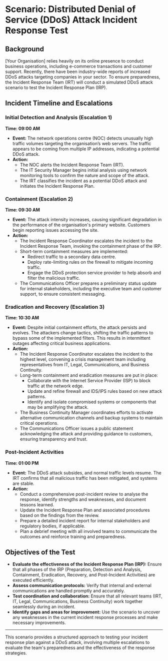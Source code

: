 # Scenario: Distributed Denial of Service (DDoS) Attack Incident Response Test

## Background
[Your Organisation] relies heavily on its online presence to conduct business operations, including e-commerce transactions and customer support. Recently, there have been industry-wide reports of increased DDoS attacks targeting companies in your sector. To ensure preparedness, the Incident Response Team (IRT) will conduct a simulated DDoS attack scenario to test the Incident Response Plan (IRP).

## Incident Timeline and Escalations

### Initial Detection and Analysis (Escalation 1)
**Time: 09:00 AM**

- **Event:** The network operations centre (NOC) detects unusually high traffic volumes targeting the organisation’s web servers. The traffic appears to be coming from multiple IP addresses, indicating a potential DDoS attack.
- **Action:**
  - The NOC alerts the Incident Response Team (IRT).
  - The IT Security Manager begins initial analysis using network monitoring tools to confirm the nature and scope of the attack.
  - The IRT classifies the incident as a potential DDoS attack and initiates the Incident Response Plan.

### Containment (Escalation 2)
**Time: 09:30 AM**

- **Event:** The attack intensity increases, causing significant degradation in the performance of the organisation's primary website. Customers begin reporting issues accessing the site.
- **Action:**
  - The Incident Response Coordinator escalates the incident to the Incident Response Team, invoking the containment phase of the IRP.
  - Short-term containment measures are implemented:
    - Redirect traffic to a secondary data centre.
    - Deploy rate-limiting rules on the firewall to mitigate incoming traffic.
    - Engage the DDoS protection service provider to help absorb and filter the malicious traffic.
  - The Communications Officer prepares a preliminary status update for internal stakeholders, including the executive team and customer support, to ensure consistent messaging.

### Eradication and Recovery (Escalation 3)
**Time: 10:30 AM**

- **Event:** Despite initial containment efforts, the attack persists and evolves. The attackers change tactics, shifting the traffic patterns to bypass some of the implemented filters. This results in intermittent outages affecting critical business applications.
- **Action:**
  - The Incident Response Coordinator escalates the incident to the highest level, convening a crisis management team including representatives from IT, Legal, Communications, and Business Continuity.
  - Long-term containment and eradication measures are put in place:
    - Collaborate with the Internet Service Provider (ISP) to block traffic at the network edge.
    - Update and refine firewall and IDS/IPS rules based on new attack patterns.
    - Identify and isolate compromised systems or components that may be amplifying the attack.
  - The Business Continuity Manager coordinates efforts to activate alternative communication channels and backup systems to maintain critical operations.
  - The Communications Officer issues a public statement acknowledging the attack and providing guidance to customers, ensuring transparency and trust.

### Post-Incident Activities
**Time: 01:00 PM**

- **Event:** The DDoS attack subsides, and normal traffic levels resume. The IRT confirms that all malicious traffic has been mitigated, and systems are stable.
- **Action:**
  - Conduct a comprehensive post-incident review to analyse the response, identify strengths and weaknesses, and document lessons learned.
  - Update the Incident Response Plan and associated procedures based on the findings from the review.
  - Prepare a detailed incident report for internal stakeholders and regulatory bodies, if applicable.
  - Plan a debrief meeting with all involved teams to communicate the outcomes and reinforce training and preparedness.

## Objectives of the Test
- **Evaluate the effectiveness of the Incident Response Plan (IRP):** Ensure that all phases of the IRP (Preparation, Detection and Analysis, Containment, Eradication, Recovery, and Post-Incident Activities) are executed efficiently.
- **Assess communication protocols:** Verify that internal and external communications are handled promptly and accurately.
- **Test coordination and collaboration:** Ensure that all relevant teams (IRT, IT, Legal, Communications, Business Continuity) work together seamlessly during an incident.
- **Identify gaps and areas for improvement:** Use the scenario to uncover any weaknesses in the current incident response processes and make necessary improvements.

---

This scenario provides a structured approach to testing your incident response plan against a DDoS attack, involving multiple escalations to evaluate the team's preparedness and the effectiveness of the response strategies.
